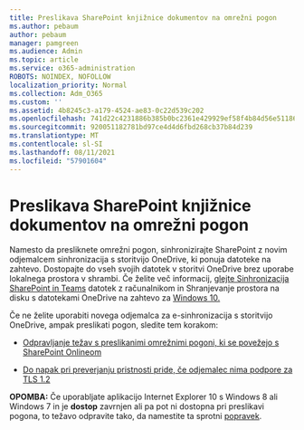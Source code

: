 ```yaml
---
title: Preslikava SharePoint knjižnice dokumentov na omrežni pogon
ms.author: pebaum
author: pebaum
manager: pamgreen
ms.audience: Admin
ms.topic: article
ms.service: o365-administration
ROBOTS: NOINDEX, NOFOLLOW
localization_priority: Normal
ms.collection: Adm_O365
ms.custom: ''
ms.assetid: 4b8245c3-a179-4524-ae83-0c22d539c202
ms.openlocfilehash: 741d22c4231886b385b0bc2361e429929ef58f4b84d56e51186f129fc5d07921
ms.sourcegitcommit: 920051182781bd97ce4d4d6fbd268cb37b84d239
ms.translationtype: MT
ms.contentlocale: sl-SI
ms.lasthandoff: 08/11/2021
ms.locfileid: "57901604"
---
```

# <a name="map-a-sharepoint-library-to-a-network-drive"></a>Preslikava SharePoint knjižnice dokumentov na omrežni pogon

Namesto da presliknete omrežni pogon, sinhronizirajte SharePoint z novim odjemalcem sinhronizacija s storitvijo OneDrive, ki ponuja datoteke na zahtevo. Dostopajte do vseh svojih datotek v storitvi OneDrive brez uporabe lokalnega prostora v shrambi. Če želite več informacij, [glejte Sinhronizacija SharePoint in Teams](https://support.microsoft.com/office/sync-sharepoint-and-teams-files-with-your-computer-6de9ede8-5b6e-4503-80b2-6190f3354a88) datotek z računalnikom in Shranjevanje prostora na disku s datotekami OneDrive na zahtevo za [Windows 10.](https://support.microsoft.com/office/save-disk-space-with-onedrive-files-on-demand-for-windows-10-0e6860d3-d9f3-4971-b321-7092438fb38e)

Če ne želite uporabiti novega [](https://support.microsoft.com/office/sync-sharepoint-and-teams-files-with-your-computer-6de9ede8-5b6e-4503-80b2-6190f3354a88)odjemalca za e-sinhronizacija s storitvijo OneDrive, ampak preslikati pogon, sledite tem korakom:

- [Odpravljanje težav s preslikanimi omrežnimi pogoni, ki se povežejo s SharePoint Onlineom](https://docs.microsoft.com/sharepoint/support/administration/troubleshoot-mapped-network-drives)

- [Do napak pri preverjanju pristnosti pride, če odjemalec nima podpore za TLS 1.2](https://docs.microsoft.com/sharepoint/troubleshoot/administration/authentication-errors-tls12-support#network-drive-mapped-to-a-sharepoint-library)  

**OPOMBA:** Če uporabljate aplikacijo Internet Explorer 10 s Windows 8 ali Windows 7 in je  **dostop** zavrnjen ali pa pot ni dostopna pri preslikavi pogona, to težavo odpravite tako, da namestite ta sprotni [popravek](https://support.microsoft.com/topic/error-when-you-open-a-sharepoint-document-library-in-windows-explorer-or-map-a-network-drive-to-the-library-after-you-install-internet-explorer-10-96e640ba-059f-9b09-bb91-2a0319ee8b1d).